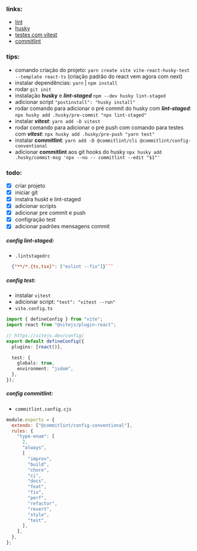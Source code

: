 ### links:

- [lint](https://medium.com/how-to-react/config-eslint-and-prettier-in-visual-studio-code-for-react-js-development-97bb2236b31a)
- [husky](https://medium.com/how-to-react/how-to-use-husky-and-lint-staged-in-react-js-to-push-your-error-free-code-to-git-f9a382d4b624)
- [testes com vitest](https://eternaldev.com/blog/testing-a-react-application-with-vitest)
- [commitlint](https://thiagolopessilva.medium.com/um-pequeno-guia-para-verificar-o-padr%C3%A3o-de-commits-no-git-usando-huksy-7-x-parte-1-e5183bc15cd7)

### tips:

- comando criação do projeto: `yarn create vite vite-react-husky-test --template react-ts` (criação padrão do react vem agora com next)
- instalar dependências: `yarn` | `npm install`
- rodar `git init`
- instalação **husky** e **_**lint-staged**_** `npm --dev husky lint-staged`
- adicionar script `"postinstall": "husky install"`
- rodar comando para adicionar o pré commit do husky com **_**lint-staged**_**: `npx husky add .husky/pre-commit "npx lint-staged"`
- instalar **_**vitest**_**: `yarn add -D vitest`
- rodar comando para adicionar o pré push com comando para testes com **_**vitest**_**: `npx husky add .husky/pre-push "yarn test"`
- instalar **commitlint**: `yarn add -D @commitlint/cli @commitlint/config-conventional`
- adicionar **commitlint** aos git hooks do husky `npx husky add .husky/commit-msg 'npx --no -- commitlint --edit "$1"'`

### todo:

- [x] criar projeto
- [x] iniciar git
- [x] instalra huskt e lint-staged
- [x] adicionar scripts
- [x] adicionar pre commit e push
- [x] configração test
- [x] adicionar padrões mensagens commit

##### config lint-staged:

- `.lintstagedrc`

````json
  {"**/*.{ts,tsx}": ["eslint --fix"]}```
````

##### config test:

- instalar `vitest`
- adicionar script: `"test": "vitest --run"`
- `vite.config.ts`

```ts
import { defineConfig } from "vite";
import react from "@vitejs/plugin-react";

// https://vitejs.dev/config/
export default defineConfig({
  plugins: [react()],

  test: {
    globals: true,
    environment: "jsdom",
  },
});
```

##### config commitlint:
- `commitlint.config.cjs`
```js
module.exports = {
  extends: ["@commitlint/config-conventional"],
  rules: {
    "type-enum": [
      2,
      "always",
      [
        "improv",
        "build",
        "chore",
        "ci",
        "docs",
        "feat",
        "fix",
        "perf",
        "refactor",
        "revert",
        "style",
        "test",
      ],
    ],
  },
};
```
